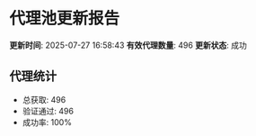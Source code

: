 # 代理池更新报告

**更新时间**: 2025-07-27 16:58:43
**有效代理数量**: 496
**更新状态**:  成功

## 代理统计
- 总获取: 496
- 验证通过: 496
- 成功率: 100%
